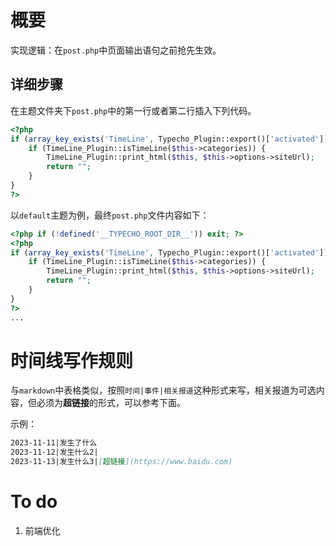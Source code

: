 # 概要
实现逻辑：在`post.php`中页面输出语句之前抢先生效。

## 详细步骤
在主题文件夹下`post.php`中的第一行或者第二行插入下列代码。
```php
<?php
if (array_key_exists('TimeLine', Typecho_Plugin::export()['activated'])) {
    if (TimeLine_Plugin::isTimeLine($this->categories)) {
        TimeLine_Plugin::print_html($this, $this->options->siteUrl);
        return "";
    }
}
?>
```

以`default`主题为例，最终`post.php`文件内容如下：
```php
<?php if (!defined('__TYPECHO_ROOT_DIR__')) exit; ?>
<?php
if (array_key_exists('TimeLine', Typecho_Plugin::export()['activated'])) {
    if (TimeLine_Plugin::isTimeLine($this->categories)) {
        TimeLine_Plugin::print_html($this, $this->options->siteUrl);
        return "";
    }
}
?>
...
```

# 时间线写作规则
与`markdown`中表格类似，按照`时间|事件|相关报道`这种形式来写，相关报道为可选内容，但必须为**超链接**的形式，可以参考下面。

示例：
```markdown
2023-11-11|发生了什么
2023-11-12|发生什么2|
2023-11-13|发生什么3|[超链接](https://www.baidu.com)
```

# To do
1. 前端优化